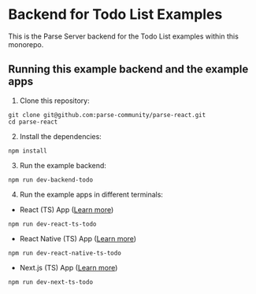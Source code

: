 # Backend for Todo List Examples

This is the Parse Server backend for the Todo List examples within this monorepo.

## Running this example backend and the example apps

1. Clone this repository:

```shell
git clone git@github.com:parse-community/parse-react.git
cd parse-react
```

2. Install the dependencies:

```shell
npm install
```

3. Run the example backend:

```shell
npm run dev-backend-todo
```

4. Run the example apps in different terminals:

- React (TS) App ([Learn more](https://github.com/parse-community/parse-react/tree/master/examples/react-ts-todo))

```shell
npm run dev-react-ts-todo
```

- React Native (TS) App ([Learn more](https://github.com/parse-community/parse-react/tree/master/examples/react-native-ts-todo))

```shell
npm run dev-react-native-ts-todo
```

- Next.js (TS) App ([Learn more](https://github.com/parse-community/parse-react/tree/master/examples/next-ts-todo))

```shell
npm run dev-next-ts-todo
```
